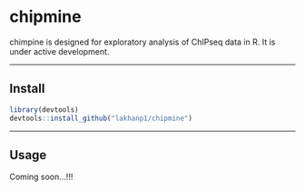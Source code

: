 # chipmine
chimpine is designed for exploratory analysis of ChIPseq data in R. It is under active development.

______

## Install

```r
library(devtools)
devtools::install_github("lakhanp1/chipmine")
```
______

## Usage
Coming soon...!!!

